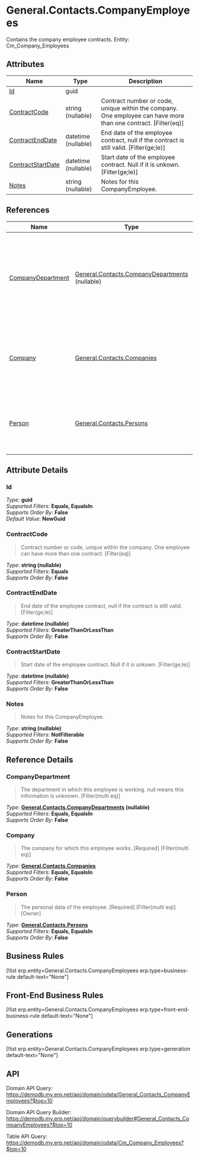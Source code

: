 # General.Contacts.CompanyEmployees

Contains the company employee contracts. Entity: Cm_Company_Employees

## Attributes

| Name | Type | Description |
| ---- | ---- | --- |
| [Id](General.Contacts.CompanyEmployees.md#Id) | guid |  
| [ContractCode](General.Contacts.CompanyEmployees.md#ContractCode) | string (nullable) | Contract number or code, unique within the company. One employee can have more than one contract. [Filter(eq)] 
| [ContractEndDate](General.Contacts.CompanyEmployees.md#ContractEndDate) | datetime (nullable) | End date of the employee contract, null if the contract is still valid. [Filter(ge;le)] 
| [ContractStartDate](General.Contacts.CompanyEmployees.md#ContractStartDate) | datetime (nullable) | Start date of the employee contract. Null if it is unkown. [Filter(ge;le)] 
| [Notes](General.Contacts.CompanyEmployees.md#Notes) | string (nullable) | Notes for this CompanyEmployee. 

## References

| Name | Type | Description |
| ---- | ---- | --- |
| [CompanyDepartment](General.Contacts.CompanyEmployees.md#CompanyDepartment) | [General.Contacts.CompanyDepartments](General.Contacts.CompanyDepartments.md) (nullable) | The department in which this employee is working. null means this information is unknown. [Filter(multi eq)] |
| [Company](General.Contacts.CompanyEmployees.md#Company) | [General.Contacts.Companies](General.Contacts.Companies.md) | The company for which this employee works. [Required] [Filter(multi eq)] |
| [Person](General.Contacts.CompanyEmployees.md#Person) | [General.Contacts.Persons](General.Contacts.Persons.md) | The personal data of the employee. [Required] [Filter(multi eq)] [Owner] |


## Attribute Details

### Id

_Type_: **guid**  
_Supported Filters_: **Equals, EqualsIn**  
_Supports Order By_: **False**  
_Default Value_: **NewGuid**  

### ContractCode

> Contract number or code, unique within the company. One employee can have more than one contract. [Filter(eq)]

_Type_: **string (nullable)**  
_Supported Filters_: **Equals**  
_Supports Order By_: **False**  

### ContractEndDate

> End date of the employee contract, null if the contract is still valid. [Filter(ge;le)]

_Type_: **datetime (nullable)**  
_Supported Filters_: **GreaterThanOrLessThan**  
_Supports Order By_: **False**  

### ContractStartDate

> Start date of the employee contract. Null if it is unkown. [Filter(ge;le)]

_Type_: **datetime (nullable)**  
_Supported Filters_: **GreaterThanOrLessThan**  
_Supports Order By_: **False**  

### Notes

> Notes for this CompanyEmployee.

_Type_: **string (nullable)**  
_Supported Filters_: **NotFilterable**  
_Supports Order By_: **False**  


## Reference Details

### CompanyDepartment

> The department in which this employee is working. null means this information is unknown. [Filter(multi eq)]

_Type_: **[General.Contacts.CompanyDepartments](General.Contacts.CompanyDepartments.md) (nullable)**  
_Supported Filters_: **Equals, EqualsIn**  
_Supports Order By_: **False**  

### Company

> The company for which this employee works. [Required] [Filter(multi eq)]

_Type_: **[General.Contacts.Companies](General.Contacts.Companies.md)**  
_Supported Filters_: **Equals, EqualsIn**  
_Supports Order By_: **False**  

### Person

> The personal data of the employee. [Required] [Filter(multi eq)] [Owner]

_Type_: **[General.Contacts.Persons](General.Contacts.Persons.md)**  
_Supported Filters_: **Equals, EqualsIn**  
_Supports Order By_: **False**  



## Business Rules

[!list erp.entity=General.Contacts.CompanyEmployees erp.type=business-rule default-text="None"]

## Front-End Business Rules

[!list erp.entity=General.Contacts.CompanyEmployees erp.type=front-end-business-rule default-text="None"]

## Generations

[!list erp.entity=General.Contacts.CompanyEmployees erp.type=generation default-text="None"]

## API

Domain API Query:
<https://demodb.my.erp.net/api/domain/odata/General_Contacts_CompanyEmployees?$top=10>

Domain API Query Builder:
<https://demodb.my.erp.net/api/domain/querybuilder#General_Contacts_CompanyEmployees?$top=10>

Table API Query:
<https://demodb.my.erp.net/api/domain/odata/Cm_Company_Employees?$top=10>

